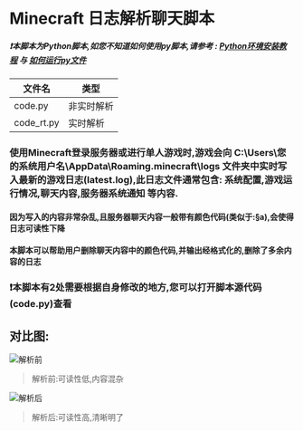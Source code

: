 # Minecraft 日志解析聊天脚本
##### ❗本脚本为Python脚本,如您不知道如何使用py脚本,请参考 : [Python环境安装教程](https://blog.csdn.net/qq_44214671/article/details/113469811) 与 [如何运行py文件](https://github.com/linglaoda/Minecraft-Log/blob/main/Other/run-py.md)

| 文件名      | 类型 |
| ----------- | ----------- |
| code.py      | 非实时解析       |
| code_rt.py   | 实时解析        |

### 使用Minecraft登录服务器或进行单人游戏时,游戏会向 C:\Users\您的系统用户名\AppData\Roaming\.minecraft\logs 文件夹中实时写入最新的游戏日志(latest.log),此日志文件通常包含: 系统配置,游戏运行情况,聊天内容,服务器系统通知 等内容.
#### 因为写入的内容非常杂乱,且服务器聊天内容一般带有颜色代码(类似于:§a),会使得日志可读性下降
#### 本脚本可以帮助用户删除聊天内容中的颜色代码,并输出经格式化的,删除了多余内容的日志
### ❗本脚本有2处需要根据自身修改的地方,您可以打开脚本源代码(code.py)查看

## 对比图:
![解析前](https://cdn.jsdelivr.net/gh/linglaoda/imgs@master/imgs/202204081542286.png)
> 解析前:可读性低,内容混杂

![解析后](https://cdn.jsdelivr.net/gh/linglaoda/imgs@master/imgs/202204081548848.png)
> 解析后:可读性高,清晰明了


